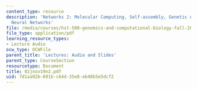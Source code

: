 ```yaml
---
content_type: resource
description: 'Networks 2: Molecular Computing, Self-assembly, Genetic Algorithms,
  Neural Networks'
file: /media/courses/hst-508-genomics-and-computational-biology-fall-2002/7d1aa92b691bc64d35e8eb48b5e5dcf2_02jnov19n2.pdf
file_type: application/pdf
learning_resource_types:
- Lecture Audio
ocw_type: OCWFile
parent_title: 'Lectures: Audio and Slides'
parent_type: CourseSection
resourcetype: Document
title: 02jnov19n2.pdf
uid: 7d1aa92b-691b-c64d-35e8-eb48b5e5dcf2
---
```

